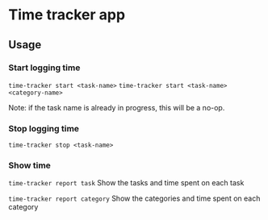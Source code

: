 # Time tracker app

## Usage

### Start logging time

`time-tracker start <task-name>`
`time-tracker start <task-name> <category-name>`

Note: if the task name is already in progress, this will be a no-op.

### Stop logging time

`time-tracker stop <task-name> `

### Show time

`time-tracker report task`
Show the tasks and time spent on each task

`time-tracker report category`
Show the categories and time spent on each category